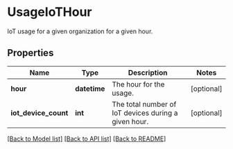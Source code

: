# UsageIoTHour

IoT usage for a given organization for a given hour.

## Properties

| Name                 | Type         | Description                                          | Notes      |
| -------------------- | ------------ | ---------------------------------------------------- | ---------- |
| **hour**             | **datetime** | The hour for the usage.                              | [optional] |
| **iot_device_count** | **int**      | The total number of IoT devices during a given hour. | [optional] |

[[Back to Model list]](README.md#documentation-for-models) [[Back to API list]](README.md#documentation-for-api-endpoints) [[Back to README]](README.md)
